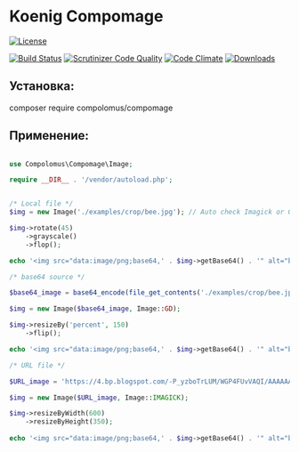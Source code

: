 # Koenig Compomage


[![License](https://poser.pugx.org/compolomus/Compomage/license)](https://packagist.org/packages/compolomus/Compomage)

[![Build Status](https://scrutinizer-ci.com/g/Compolomus/Compomage/badges/build.png?b=master)](https://scrutinizer-ci.com/g/Compolomus/Compomage/build-status/master)
[![Scrutinizer Code Quality](https://scrutinizer-ci.com/g/Compolomus/Compomage/badges/quality-score.png?b=master)](https://scrutinizer-ci.com/g/Compolomus/Compomage/?branch=master)
[![Code Climate](https://codeclimate.com/github/Compolomus/Compomage/badges/gpa.svg)](https://codeclimate.com/github/Compolomus/Compomage)
[![Downloads](https://poser.pugx.org/compolomus/Compomage/downloads)](https://packagist.org/packages/compolomus/Compomage)

## Установка:

composer require compolomus/compomage

## Применение:

```php

use Compolomus\Compomage\Image;

require __DIR__ . '/vendor/autoload.php';


/* Local file */
$img = new Image('./examples/crop/bee.jpg'); // Auto check Imagick or GD default

$img->rotate(45)
    ->grayscale()
    ->flop();

echo '<img src="data:image/png;base64,' . $img->getBase64() . '" alt="base64_image" style="background-color: orange;" />';

/* base64 source */

$base64_image = base64_encode(file_get_contents('./examples/crop/bee.jpg'));

$img = new Image($base64_image, Image::GD);

$img->resizeBy('percent', 150)
    ->flip();

echo '<img src="data:image/png;base64,' . $img->getBase64() . '" alt="base64_image" />';

/* URL file */

$URL_image = 'https://4.bp.blogspot.com/-P_yzboTrLUM/WGP4FUvVAQI/AAAAAAAABGc/SkRu_mOPKOwxsxLic-dBhugEyvPgvLEqgCLcB/s320/1.png';

$img = new Image($URL_image, Image::IMAGICK);

$img->resizeByWidth(600)
    ->resizeByHeight(350);
    
echo '<img src="data:image/png;base64,' . $img->getBase64() . '" alt="base64_image" />';

```
